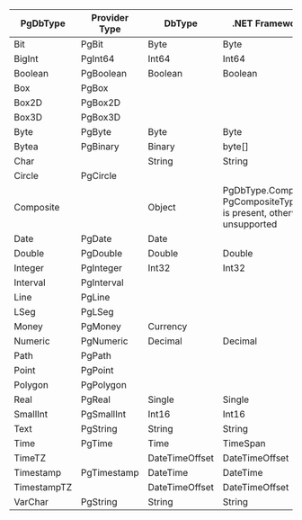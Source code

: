 | PgDbType      | Provider Type | DbType           | .NET Framework type |
|---------------|---------------|------------------|---------------------|
| Bit           | PgBit         | Byte             | Byte                |
| BigInt        | PgInt64       | Int64            | Int64               |
| Boolean       | PgBoolean     | Boolean          | Boolean             |
| Box           | PgBox         |                  |                     |
| Box2D         | PgBox2D       |                  |                     |
| Box3D         | PgBox3D       |                  |                     |
| Byte          | PgByte        | Byte             | Byte                |
| Bytea         | PgBinary      | Binary           | byte[]              |
| Char          |               | String           | String              |
| Circle        | PgCircle      |                  |                     |
| Composite     |               | Object           | PgDbType.Composite if PgCompositeTypeAttribute is present, otherwise unsupported |
| Date          | PgDate        | Date             |                     |
| Double        | PgDouble      | Double           | Double              |
| Integer       | PgInteger     | Int32            | Int32               |
| Interval      | PgInterval    |                  |                     |
| Line          | PgLine        |                  |                     |
| LSeg          | PgLSeg        |                  |                     |
| Money         | PgMoney       | Currency         |                     |
| Numeric       | PgNumeric     | Decimal          | Decimal             |
| Path          | PgPath        |                  |                     |
| Point         | PgPoint       |                  |                     |
| Polygon       | PgPolygon     |                  |                     |
| Real          | PgReal        | Single           | Single              |
| SmallInt      | PgSmallInt    | Int16            | Int16               |
| Text          | PgString      | String           | String              |
| Time          | PgTime        | Time             | TimeSpan            |
| TimeTZ        |               | DateTimeOffset   | DateTimeOffset      |
| Timestamp     | PgTimestamp   | DateTime         | DateTime            |
| TimestampTZ   |               | DateTimeOffset   | DateTimeOffset      |
| VarChar       | PgString      | String           | String              |
